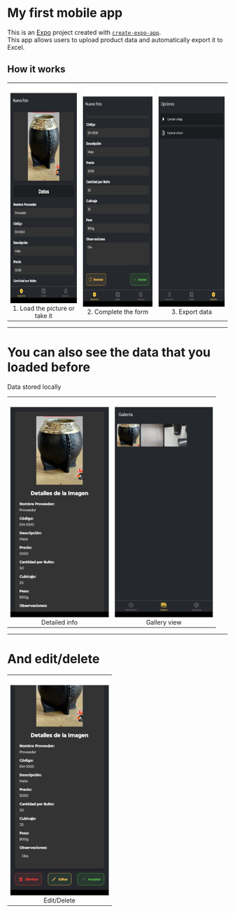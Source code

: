 # My first mobile app 

This is an [Expo](https://expo.dev) project created with [`create-expo-app`](https://www.npmjs.com/package/create-expo-app).  
This app allows users to upload product data and automatically export it to Excel.

## How it works

<table>
  <tr>
    <td style="text-align:center;">
      <img src="img/load.jpg" alt="Load" style="height: 500px;" /><br/>
      1. Load the picture or take it
    </td>
    <td style="text-align:center;">
      <img src="img/data.jpg" alt="Complete the form" style="height: 500px;" /><br/>
      2. Complete the form
    </td>
    <td style="text-align:center;">
      <img src="img/export.jpg" alt="Export data" style="height: 500px;" /><br/>
      3. Export data
    </td>
  </tr>
</table>

---

# You can also see the data that you loaded before

Data stored locally

<table>
  <tr>
    <td style="text-align:center;">
      <img src="img/info.jpg" alt="Info" style="height: 500px;" /><br/>
      Detailed info
    </td>
    <td style="text-align:center;">
      <img src="img/gallery.jpg" alt="Gallery" style="height: 500px;" /><br/>
      Gallery view
    </td>
  </tr>
</table>

---

# And edit/delete

<table>
  <tr>
    <td style="text-align:center;">
      <img src="img/edit.jpg" alt="Edit" style="height: 500px;" /><br/>
      Edit/Delete
    </td>
  </tr>
</table>
